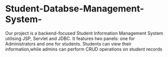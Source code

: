 # Student-Databse-Management-System-
Our project is a backend-focused Student Information Management System utilising JSP, Servlet and JDBC. It features two panels: one for Administrators and one for students. Students can view their information,while admins can perform CRUD operations on student records
